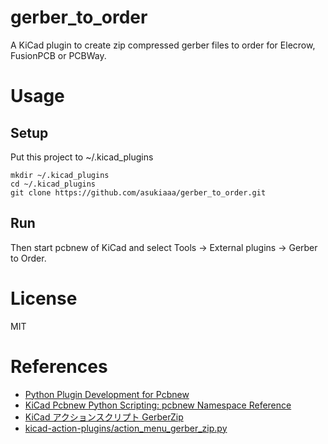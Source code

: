 # gerber_to_order

A KiCad plugin to create zip compressed gerber files to order for Elecrow, FusionPCB or PCBWay.

# Usage

## Setup

Put this project to ~/.kicad_plugins

```
mkdir ~/.kicad_plugins
cd ~/.kicad_plugins
git clone https://github.com/asukiaaa/gerber_to_order.git
```

## Run

Then start pcbnew of KiCad and select Tools -> External plugins -> Gerber to Order.

# License

MIT

# References

- [Python Plugin Development for Pcbnew](http://docs.kicad-pcb.org/doxygen/md_Documentation_development_pcbnew-plugins.html)
- [KiCad Pcbnew Python Scripting: pcbnew Namespace Reference](http://docs.kicad-pcb.org/doxygen-python/namespacepcbnew.html)
- [KiCad アクションスクリプト GerberZip](https://www.g200kg.com/archives/2019/05/kicad-gerberzip.html)
- [kicad-action-plugins/action_menu_gerber_zip.py](https://github.com/g200kg/kicad-action-plugins/blob/master/action_menu_gerber_zip.py)
